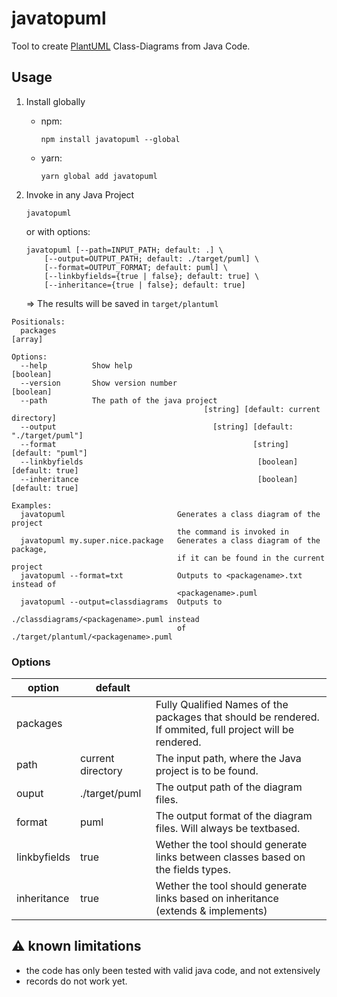 # javatopuml

Tool to create [PlantUML](https://plantuml.com/) Class-Diagrams from Java Code.

## Usage

1. Install globally
    * npm:
        ```console
        npm install javatopuml --global
        ```
    * yarn:
        ```console
        yarn global add javatopuml
        ```

2. Invoke in any Java Project
    ```console
    javatopuml
    ```
    or with options:
    ```console
    javatopuml [--path=INPUT_PATH; default: .] \
        [--output=OUTPUT_PATH; default: ./target/puml] \
        [--format=OUTPUT_FORMAT; default: puml] \
        [--linkbyfields={true | false}; default: true] \
        [--inheritance={true | false}; default: true]
    ```
    ⇒ The results will be saved in `target/plantuml`

```console
Positionals:
  packages                                                               [array]

Options:
  --help          Show help                                            [boolean]
  --version       Show version number                                  [boolean]
  --path          The path of the java project
                                           [string] [default: current directory]
  --output                                   [string] [default: "./target/puml"]
  --format                                            [string] [default: "puml"]
  --linkbyfields                                       [boolean] [default: true]
  --inheritance                                        [boolean] [default: true]

Examples:
  javatopuml                         Generates a class diagram of the project
                                     the command is invoked in
  javatopuml my.super.nice.package   Generates a class diagram of the package,
                                     if it can be found in the current project
  javatopuml --format=txt            Outputs to <packagename>.txt instead of
                                     <packagename>.puml
  javatopuml --output=classdiagrams  Outputs to
                                     ./classdiagrams/<packagename>.puml instead
                                     of ./target/plantuml/<packagename>.puml
```

### Options
| option       | default           |                                                                                                           |
| ------------ | ----------------- | --------------------------------------------------------------------------------------------------------- |
| packages     |                   | Fully Qualified Names of the packages that should be rendered. If ommited, full project will be rendered. |
| path         | current directory | The input path, where the Java project is to be found.                                                    |
| ouput        | ./target/puml     | The output path of the diagram files.                                                                     |
| format       | puml              | The output format of the diagram files. Will always be textbased.                                         |
| linkbyfields | true              | Wether the tool should generate links between classes based on the fields types.                          |
| inheritance  | true              | Wether the tool should generate links based on inheritance (extends & implements)                         |

## ⚠️ known limitations
* the code has only been tested with valid java code, and not extensively
* records do not work yet.
